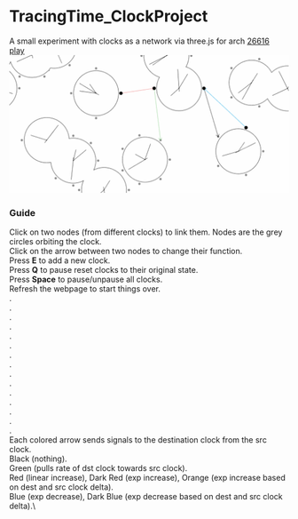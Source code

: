 # TracingTime_ClockProject
A small experiment with clocks as a network via three.js for arch [26616](https://tracingtime.studio/)
\
[play](https://654425479258270530ef88da--mellifluous-dusk-e2df91.netlify.app/)
![demo](screenshot.png)

### Guide
Click on two nodes (from different clocks) to link them. Nodes are the grey circles orbiting the clock.\
Click on the arrow between two nodes to change their function.\
Press **E** to add a new clock.\
Press **Q** to pause reset clocks to their original state.\
Press **Space** to pause/unpause all clocks.\
Refresh the webpage to start things over.\
.\
.\
.\
.\
.\
.\
.\
.\
.\
.\
.\
.\
.\
.\
.\
Each colored arrow sends signals to the destination clock from the src clock.\
Black (nothing).\
Green (pulls rate of dst clock towards src clock).\
Red (linear increase), Dark Red (exp increase), Orange (exp increase based on dest and src clock delta).\
Blue (exp decrease), Dark Blue (exp decrease based on dest and src clock delta).\
